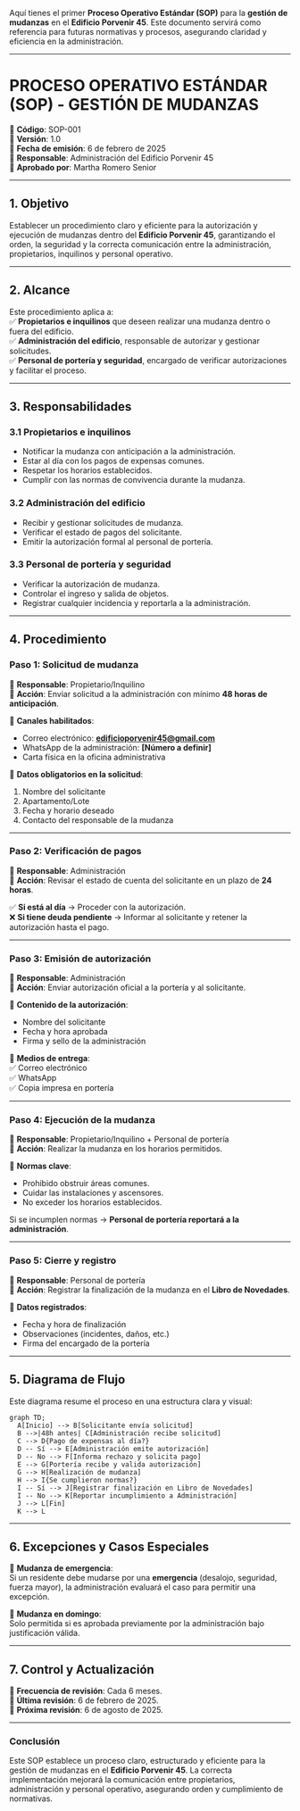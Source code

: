 Aquí tienes el primer **Proceso Operativo Estándar (SOP)** para la **gestión de mudanzas** en el **Edificio Porvenir 45**. Este documento servirá como referencia para futuras normativas y procesos, asegurando claridad y eficiencia en la administración.  

---

# **PROCESO OPERATIVO ESTÁNDAR (SOP) - GESTIÓN DE MUDANZAS**  
📌 **Código**: SOP-001  
📌 **Versión**: 1.0  
📌 **Fecha de emisión**: 6 de febrero de 2025  
📌 **Responsable**: Administración del Edificio Porvenir 45  
📌 **Aprobado por**: Martha Romero Senior  

---

## **1. Objetivo**
Establecer un procedimiento claro y eficiente para la autorización y ejecución de mudanzas dentro del **Edificio Porvenir 45**, garantizando el orden, la seguridad y la correcta comunicación entre la administración, propietarios, inquilinos y personal operativo.  

---

## **2. Alcance**
Este procedimiento aplica a:  
✅ **Propietarios e inquilinos** que deseen realizar una mudanza dentro o fuera del edificio.  
✅ **Administración del edificio**, responsable de autorizar y gestionar solicitudes.  
✅ **Personal de portería y seguridad**, encargado de verificar autorizaciones y facilitar el proceso.  

---

## **3. Responsabilidades**
### **3.1 Propietarios e inquilinos**
- Notificar la mudanza con anticipación a la administración.  
- Estar al día con los pagos de expensas comunes.  
- Respetar los horarios establecidos.  
- Cumplir con las normas de convivencia durante la mudanza.  

### **3.2 Administración del edificio**
- Recibir y gestionar solicitudes de mudanza.  
- Verificar el estado de pagos del solicitante.  
- Emitir la autorización formal al personal de portería.  

### **3.3 Personal de portería y seguridad**
- Verificar la autorización de mudanza.  
- Controlar el ingreso y salida de objetos.  
- Registrar cualquier incidencia y reportarla a la administración.  

---

## **4. Procedimiento**
### **Paso 1: Solicitud de mudanza**
📌 **Responsable**: Propietario/Inquilino  
📌 **Acción**: Enviar solicitud a la administración con mínimo **48 horas de anticipación**.  

📍 **Canales habilitados**:  
- Correo electrónico: **edificioporvenir45@gmail.com**  
- WhatsApp de la administración: **[Número a definir]**  
- Carta física en la oficina administrativa  

📌 **Datos obligatorios en la solicitud**:  
1. Nombre del solicitante  
2. Apartamento/Lote  
3. Fecha y horario deseado  
4. Contacto del responsable de la mudanza  

---

### **Paso 2: Verificación de pagos**
📌 **Responsable**: Administración  
📌 **Acción**: Revisar el estado de cuenta del solicitante en un plazo de **24 horas**.  

✅ **Si está al día** → Proceder con la autorización.  
❌ **Si tiene deuda pendiente** → Informar al solicitante y retener la autorización hasta el pago.  

---

### **Paso 3: Emisión de autorización**
📌 **Responsable**: Administración  
📌 **Acción**: Enviar autorización oficial a la portería y al solicitante.  

📍 **Contenido de la autorización**:  
- Nombre del solicitante  
- Fecha y hora aprobada  
- Firma y sello de la administración  

📌 **Medios de entrega**:  
✅ Correo electrónico  
✅ WhatsApp  
✅ Copia impresa en portería  

---

### **Paso 4: Ejecución de la mudanza**
📌 **Responsable**: Propietario/Inquilino + Personal de portería  
📌 **Acción**: Realizar la mudanza en los horarios permitidos.  

📍 **Normas clave**:  
- Prohibido obstruir áreas comunes.  
- Cuidar las instalaciones y ascensores.  
- No exceder los horarios establecidos.  

Si se incumplen normas → **Personal de portería reportará a la administración**.  

---

### **Paso 5: Cierre y registro**
📌 **Responsable**: Personal de portería  
📌 **Acción**: Registrar la finalización de la mudanza en el **Libro de Novedades**.  

📍 **Datos registrados**:  
- Fecha y hora de finalización  
- Observaciones (incidentes, daños, etc.)  
- Firma del encargado de la portería  

---

## **5. Diagrama de Flujo**
Este diagrama resume el proceso en una estructura clara y visual:  

```mermaid
graph TD;
  A[Inicio] --> B[Solicitante envía solicitud]
  B -->|48h antes| C[Administración recibe solicitud]
  C --> D{Pago de expensas al día?}
  D -- Sí --> E[Administración emite autorización]
  D -- No --> F[Informa rechazo y solicita pago]
  E --> G[Portería recibe y valida autorización]
  G --> H[Realización de mudanza]
  H --> I{Se cumplieron normas?}
  I -- Sí --> J[Registrar finalización en Libro de Novedades]
  I -- No --> K[Reportar incumplimiento a Administración]
  J --> L[Fin]
  K --> L
```

---

## **6. Excepciones y Casos Especiales**
🚨 **Mudanza de emergencia**:  
Si un residente debe mudarse por una **emergencia** (desalojo, seguridad, fuerza mayor), la administración evaluará el caso para permitir una excepción.  

🚨 **Mudanza en domingo**:  
Solo permitida si es aprobada previamente por la administración bajo justificación válida.  

---

## **7. Control y Actualización**
📌 **Frecuencia de revisión**: Cada 6 meses.  
📌 **Última revisión**: 6 de febrero de 2025.  
📌 **Próxima revisión**: 6 de agosto de 2025.  

---

### **Conclusión**
Este SOP establece un proceso claro, estructurado y eficiente para la gestión de mudanzas en el **Edificio Porvenir 45**. La correcta implementación mejorará la comunicación entre propietarios, administración y personal operativo, asegurando orden y cumplimiento de normativas.  
